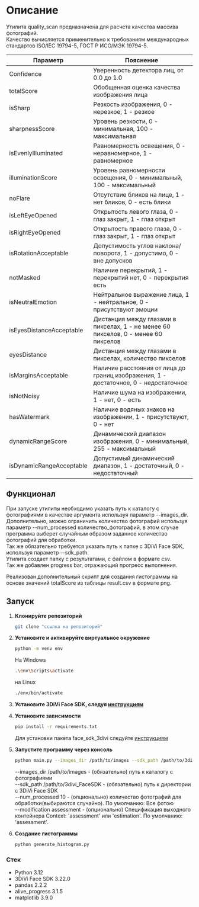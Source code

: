 # Описание
Утилита quality_scan предназначена для расчета качества массива фотографий.  
Качество вычисляется применительно к требованиям международных стандартов ISO/IEC 19794-5,
ГОСТ Р ИСО/МЭК 19794-5.

| Параметр               | Пояснение                                            |
|------------------------|------------------------------------------------------|
| Confidence             | Уверенность детектора лиц, от 0.0 до 1.0            |
| totalScore             | Обобщенная оценка качества изображения лица          |
| isSharp                | Резкость изображения, 0 - нерезкое, 1 - резкое      |
| sharpnessScore         | Уровень резкости, 0 - минимальная, 100 - максимальная|
| isEvenlyIlluminated    | Равномерность освещения, 0 - неравномерное, 1 - равномерное|
| illuminationScore      | Уровень равномерности освещения, 0 - минимальный, 100 - максимальный|
| noFlare                | Отсутствие бликов на лице, 1 - нет бликов, 0 - есть блики|
| isLeftEyeOpened        | Открытость левого глаза, 0 - глаз закрыт, 1 - глаз открыт|
| isRightEyeOpened       | Открытость правого глаза, 0 - глаз закрыт, 1 - глаз открыт|
| isRotationAcceptable   | Допустимость углов наклона/поворота, 1 - допустимо, 0 - вне допусков|
| notMasked              | Наличие перекрытий, 1 - перекрытий нет, 0 - перекрытия есть|
| isNeutralEmotion       | Нейтральное выражение лица, 1 - нейтральное, 0 - присутствуют эмоции|
| isEyesDistanceAcceptable| Дистанция между глазами в пикселах, 1 - не менее 60 пикселов, 0 - менее 60 пикселов|
| eyesDistance           | Дистанция между глазами в пикселах, количество пикселов|
| isMarginsAcceptable    | Наличие расстояния от лица до границ изображения, 1 - достаточное, 0 - недостаточное|
| isNotNoisy             | Наличие шума на изображении, 1 - нет, 0 - есть|
| hasWatermark           | Наличие водяных знаков на изображении, 1 - присутствуют, 0 - нет|
| dynamicRangeScore      | Динамический диапазон изображения, 0 - минимальный, 255 - максимальный|
| isDynamicRangeAcceptable| Допустимый динамический диапазон, 1 - достаточный, 0 - недостаточный|

## Функционал
При запуске утилиты необходимо указать путь к каталогу с фотографиями в качестве
аргумента используя параметр --images_dir.  
Дополнительно, можно ограничить количество фотографий используя
параметр --num_processed количество_фотографий, в этом случае программа
выберет случайным образом заданное количество фотографий для обработки.  
Так же обязательно требуется указать путь к папке с 3DiVi Face SDK, используя параметр --sdk_path.   
Утилита создает папку с результатами, с файлом в формате csv.  
Так же добавлен progress bar, отражающий прогресс выполнения.

Реализован дополнительный скрипт для создания гистограммы на основе значений totalScore из таблицы result.csv в формате png.

## Запуск

1. **Клонируйте репозиторий**
    ```bash
    git clone "ссылка на репозиторий"
    ```
2. **Установите и активируйте виртуальное окружение**
    ```bash
    python -m venv env
    ```
    На Windows
    ```bash
    .\env\Scripts\activate
    ```
    на Linux
    ```bash
    ./env/bin/activate
    ```
3. **Установите 3DiVi Face SDK, следуя [инструкциям](https://docs.3divi.ai/face_sdk/ru/getting_started/)**
  

4. **Установите зависимости**
    ```bash
    pip install -r requirements.txt
    ```
    Для установки пакета face_sdk_3divi следуйте [инструкциям](https://docs.3divi.ai/face_sdk/ru/development/dev_connecting_fsdk_to_project#python)
  

5. **Запустите программу через консоль**
    ```bash
    python main.py --images_dir /path/to/images --sdk_path /path/to/3divi_FaceSDK --num_processed 10 --modification assessment
    ```
    --images_dir /path/to/images - (обязательно) путь к каталогу с фотографиями  
    --sdk_path /path/to/3divi_FaceSDK - (обязательно) путь к директории с 3DiVi Face SDK  
    --num_processed 10 - (опционально) количество фотографий для обработки(выбираются случайно). По умолчанию: Все фотою  
    --modification assessment - (опционально) Спецификация выходного контейнера Context: 'assessment' или 'estimation'. 
    По умолчанию: 'assessment'.
  
6. **Создание гистограммы**
    ```bash
    python generate_histogram.py
    ```

### Стек
- Python 3.12
- 3DiVi Face SDK 3.22.0
- pandas 2.2.2
- alive_progress 3.1.5
- matplotlib 3.9.0
